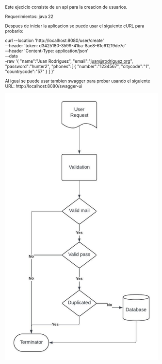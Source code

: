 Este ejecicio consiste de un api para la creacion de usuarios.

Requerimientos: java 22

Despues de iniciar la aplicacion se puede usar el siguiente cURL para probarlo:

curl --location 'http://localhost:8080/user/create' \
--header 'token: d3425180-3599-41ba-8ae8-61c61219de7c' \
--header 'Content-Type: application/json' \
--data \
-raw '{
"name":"Juan Rodriguez",
"email":"juan@rodriguez.org",
"password":"hunter2",
"phones":[
{
"number":"1234567",
"citycode":"1",
"countrycode":"57"
}
]
}'


Al igual se puede usar tambien swagger para probar usando el siguiente URL:
http://localhost:8080/swagger-ui



![solution_flow.jpeg](solution_flow.jpeg)
